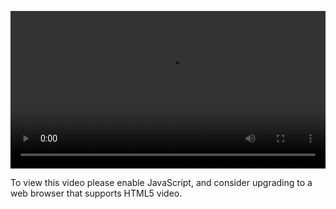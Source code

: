 <video controls="" style="width: 100%; display: block;"><source src="http://o86bpj665.bkt.clouddn.com/redux-tower/10-show-state.mp4" type="video/mp4"><p>To view this video please enable JavaScript, and consider upgrading to a web browser that supports HTML5 video.</p></video>
